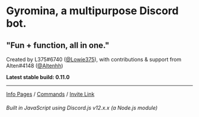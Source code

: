 # Gyromina, a multipurpose Discord bot.

## "Fun + function, all in one."

Created by L375#6740 \([@Lowie375](https://www.github.com/Lowie375)\), with contributions & support from Alten#4148 \([@Altenhh](https://www.github.com/Altenhh)\)

**Latest stable build: 0.11.0**

***

[Info Pages](https://lx375.weebly.com/gyromina) / [Commands](https://lx375.weebly.com/gyromina-commands) / [Invite Link](https://discordapp.com/oauth2/authorize?client_id=490590334758420481&permissions=388160&scope=bot)

###### Built in JavaScript using Discord.js v12.x.x (a Node.js module)
